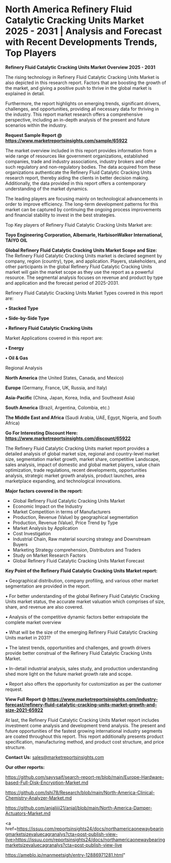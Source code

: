 # North America Refinery Fluid Catalytic Cracking Units Market 2025 - 2031 | Analysis and Forecast with Recent Developments Trends, Top Players

<Strong> Refinery Fluid Catalytic Cracking Units Market Overview 2025 - 2031</strong>

The rising technology in Refinery Fluid Catalytic Cracking Units Market is also depicted in this research report. Factors that are boosting the growth of the market, and giving a positive push to thrive in the global market is explained in detail.

Furthermore, the report highlights on emerging trends, significant drivers, challenges, and opportunities, providing all necessary data for thriving in the industry. This report market research offers a comprehensive perspective, including an in-depth analysis of the present and future scenarios within the industry.

<strong>Request Sample Report @ <a href=https://www.marketreportsinsights.com/sample/65922>https://www.marketreportsinsights.com/sample/65922</a></strong>

The market overview included in this report provides information from a wide range of resources like government organizations, established companies, trade and industry associations, industry brokers and other such regulatory and non-regulatory bodies. The data acquired from these organizations authenticate the Refinery Fluid Catalytic Cracking Units research report, thereby aiding the clients in better decision making. Additionally, the data provided in this report offers a contemporary understanding of the market dynamics.

The leading players are focusing mainly on technological advancements in order to improve efficiency. The long-term development patterns for this market can be captured by continuing the ongoing process improvements and financial stability to invest in the best strategies.

Top Key players of Refinery Fluid Catalytic Cracking Units Market are:

<strong>Toyo Engineering Corporation, Albemarle, HarbisonWalker International, TAIYO OIL</strong>

<strong><b>Global Refinery Fluid Catalytic Cracking Units Market Scope and Size:</b></strong>
The Refinery Fluid Catalytic Cracking Units market is declared segment by company, region (country), type, and application. Players, stakeholders, and other participants in the global Refinery Fluid Catalytic Cracking Units market will gain the market scope as they use the report as a powerful resource. The segmental analysis focuses on revenue and product by type and application and the forecast period of 2025-2031.

Refinery Fluid Catalytic Cracking Units Market Types covered in this report are:

<strong>• Stacked Type

• Side-by-Side Type

• Refinery Fluid Catalytic Cracking Units</strong>

Market Applications covered in this report are:

<strong>• Energy

• Oil & Gas</strong> 

Regional Analysis

<strong>North America</strong> (the United States, Canada, and Mexico)

<strong>Europe</strong> (Germany, France, UK, Russia, and Italy)

<strong>Asia-Pacific</strong> (China, Japan, Korea, India, and Southeast Asia)

<strong>South America</strong> (Brazil, Argentina, Colombia, etc.)

<strong>The Middle East and Africa</strong> (Saudi Arabia, UAE, Egypt, Nigeria, and South Africa)

<strong>Go For Interesting Discount Here: <a href=https://www.marketreportsinsights.com/discount/65922>https://www.marketreportsinsights.com/discount/65922</a></strong>

The Refinery Fluid Catalytic Cracking Units market report provides a detailed analysis of global market size, regional and country-level market size, segmentation market growth, market share, competitive Landscape, sales analysis, impact of domestic and global market players, value chain optimization, trade regulations, recent developments, opportunities analysis, strategic market growth analysis, product launches, area marketplace expanding, and technological innovations.

<strong><b>Major factors covered in the report:</b></strong>
<ul>
  <li>Global Refinery Fluid Catalytic Cracking Units Market </li>
  <li>Economic Impact on the Industry</li>
  <li>Market Competition in terms of Manufacturers</li>
  <li>Production, Revenue (Value) by geographical segmentation</li>
  <li>Production, Revenue (Value), Price Trend by Type</li>
  <li>Market Analysis by Application</li>
  <li>Cost Investigation</li>
  <li>Industrial Chain, Raw material sourcing strategy and Downstream Buyers</li>
  <li>Marketing Strategy comprehension, Distributors and Traders</li>
  <li>Study on Market Research Factors</li>
  <li>Global Refinery Fluid Catalytic Cracking Units Market Forecast</li>
</ul>

<strong><b>Key Point of the Refinery Fluid Catalytic Cracking Units Market report:</b></strong>

• Geographical distribution, company profiling, and various other market segmentation are provided in the report.

• For better understanding of the global Refinery Fluid Catalytic Cracking Units market status, the accurate market valuation which comprises of size, share, and revenue are also covered.

• Analysis of the competitive dynamic factors better extrapolate the complete market overview

• What will be the size of the emerging Refinery Fluid Catalytic Cracking Units market in 2031?

• The latest trends, opportunities and challenges, and growth drivers provide better construal of the Refinery Fluid Catalytic Cracking Units Market.

• In-detail industrial analysis, sales study, and production understanding shed more light on the future market growth rate and scope.

• Report also offers the opportunity for customization as per the customer request.

<strong><b>View Full Report @ <a href=https://www.marketreportsinsights.com/industry-forecast/refinery-fluid-catalytic-cracking-units-market-growth-and-size-2021-65922>https://www.marketreportsinsights.com/industry-forecast/refinery-fluid-catalytic-cracking-units-market-growth-and-size-2021-65922</a></b></strong>


At last, the Refinery Fluid Catalytic Cracking Units Market report includes investment come analysis and development trend analysis. The present and future opportunities of the fastest growing international industry segments are coated throughout this report. This report additionally presents product specification, manufacturing method, and product cost structure, and price structure.

<strong>Contact Us:</strong>
sales@marketreportsinsights.com

<strong>Our other reports:</strong>

<a href=https://github.com/sayysaif/search-report-re/blob/main/Europe-Hardware-based-Full-Disk-Encryption-Market.md>https://github.com/sayysaif/search-report-re/blob/main/Europe-Hardware-based-Full-Disk-Encryption-Market.md</a>

<a href=https://github.com/Ishi78/Research/blob/main/North-America-Clinical-Chemistry-Analyzer-Market.md>https://github.com/Ishi78/Research/blob/main/North-America-Clinical-Chemistry-Analyzer-Market.md</a>

<a href=https://github.com/anjaliiii21/anjal/blob/main/North-America-Damper-Actuators-Market.md>https://github.com/anjaliiii21/anjal/blob/main/North-America-Damper-Actuators-Market.md</a>

<a href=https://issuu.com/reportsinsights24/docs/northamericaonewaybearingmarketsizevaluecagranalys?cta=post-publish-view-live>https://issuu.com/reportsinsights24/docs/northamericaonewaybearingmarketsizevaluecagranalys?cta=post-publish-view-live</a>

<a href=https://ameblo.jp/manmeetsigh/entry-12886971281.html>https://ameblo.jp/manmeetsigh/entry-12886971281.html</a>"
